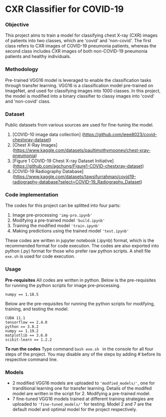 # CXR Classifier for COVID-19

### Objective
This project aims to train a model for classifying chest X-ray (CXR) images of patients into two classes, which are 'covid' and 'non-covid'. The first class refers to CXR images of COVID-19 pneumonia patients, whereas the second class includes CXR images of both non-COVID-19 pneumonia patients and healthy individuals. 


### Methodology
Pre-trained VGG16 model is leveraged to enable the classification tasks through transfer learning. VGG16 is a classification model pre-trained on ImageNet, and used for classifying images into 1000 classes. In this project, the model is modified into a binary classifier to classy images into 'covid' and 'non-covid' class.


### Dataset
Public datasets from various sources are used for fine-tuning the model. 
1. [COVID-10 image data collection] (https://github.com/ieee8023/covid-chestxray-dataset)
2. [Chest X-Ray Images] (https://www.kaggle.com/datasets/paultimothymooney/chest-xray-pneumonia)
3. [Figure 1 COVID-19 Chest X-ray Dataset Initiative] (https://github.com/agchung/Figure1-COVID-chestxray-dataset)
4. [COVID-19 Radiography Database] (https://www.kaggle.com/datasets/tawsifurrahman/covid19-radiography-database?select=COVID-19_Radiography_Dataset)


### Code implementation
The codes for this project can be splitted into four parts:
1. Image pre-processing ```'img-pro.ipynb'```
2. Modifying a pre-trained model ```'build.ipynb'```
3. Training the modified model ```'train.ipynb'```
4. Making predictions using the trained model ```'test.ipynb'```

These codes are written in jupyter notebook (.ipynb) format, which is the recommended format for code execution. 
The codes are also exported into python (.py) format for those who prefer raw python scripts. A shell file ```exe.sh``` is used for code execution. 


### Usage
__Pre-requisites__
All codes are written in python.
Below is the pre-requisites for running the python scripts for image pre-processing.
``` 
numpy == 1.18.5
```

Below are the pre-requisites for running the python scripts for modifying, training, and testing the model. 
```
CUDA 11.1
tensorflow == 2.4.0 
python == 3.8.2
numpy == 1.19.2 
matplotlib == 3.6.0
scikit-learn == 1.2.2
```

__To run the codes__
Type command ```bash exe.sh ``` in the console for all four steps of the project. You may disable any of the steps by adding # before its respective command line. 


### Models
- 2 modified VGG16 models are uploaded to ```'modfied_models/'```, one for tranditional learning one for transfer learning. Details of the modifed model are written in the script for 2. Modifying a pre-trained model. 
- 7 fine-tuned VGG16 models trained at different training strategies are uploaded to ```'fine-tuned_models/'``` for testing. Model 2 and 7 are the default model and optimal model for the project respectively. 

